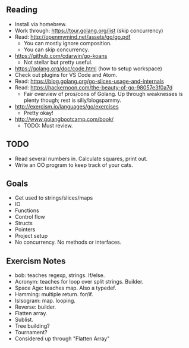## Reading

* Install via homebrew.
* Work through: https://tour.golang.org/list (skip concurrency)
* Read: http://openmymind.net/assets/go/go.pdf
  * You can mostly ignore composition.
  * You can skip concurrency.
* https://github.com/cdarwin/go-koans
    * Not stellar but pretty useful.
* https://golang.org/doc/code.html (how to setup workspace)
* Check out plugins for VS Code and Atom.
* Read: https://blog.golang.org/go-slices-usage-and-internals
* Read: https://hackernoon.com/the-beauty-of-go-98057e3f0a7d
    * Fair overview of pros/cons of Golang. Up through weaknesses is
      plenty though; rest is silly/blogspammy.
* http://exercism.io/languages/go/exercises
    * Pretty okay!
* http://www.golangbootcamp.com/book/
    * TODO: Must review.

## TODO

* Read several numbers in. Calculate squares, print out.
* Write an OO program to keep track of your cats.

## Goals

* Get used to strings/slices/maps
* IO
* Functions
* Control flow
* Structs
* Pointers
* Project setup
* No concurrency. No methods or interfaces.

## Exercism Notes

* bob: teaches regexp, strings. If/else.
* Acronym: teaches for loop over split strings. Builder.
* Space Age: teaches map. Also a typedef.
* Hamming: multiple return. for/if.
* IsIsogram: map. looping.
* Reverse: builder.
* Flatten array.
* Sublist.
* Tree building?
* Tournament?
* Considered up through "Flatten Array"
